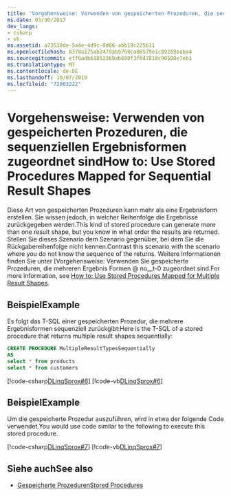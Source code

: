 ```yaml
---
title: 'Vorgehensweise: Verwenden von gespeicherten Prozeduren, die sequenziellen Ergebnisformen zugeordnet sind'
ms.date: 03/30/2017
dev_langs:
- csharp
- vb
ms.assetid: a73530de-5a4e-4d9c-8d66-abb19c225b11
ms.openlocfilehash: 8378a175ab2479ab9769ca08579e1c89269eaba4
ms.sourcegitcommit: eff6adb61852369ab690f3f047818c90580e7eb1
ms.translationtype: MT
ms.contentlocale: de-DE
ms.lasthandoff: 10/07/2019
ms.locfileid: "72003222"
---
```

# <a name="how-to-use-stored-procedures-mapped-for-sequential-result-shapes"></a><span data-ttu-id="75973-102">Vorgehensweise: Verwenden von gespeicherten Prozeduren, die sequenziellen Ergebnisformen zugeordnet sind</span><span class="sxs-lookup"><span data-stu-id="75973-102">How to: Use Stored Procedures Mapped for Sequential Result Shapes</span></span>
<span data-ttu-id="75973-103">Diese Art von gespeicherten Prozeduren kann mehr als eine Ergebnisform erstellen. Sie wissen jedoch, in welcher Reihenfolge die Ergebnisse zurückgegeben werden.</span><span class="sxs-lookup"><span data-stu-id="75973-103">This kind of stored procedure can generate more than one result shape, but you know in what order the results are returned.</span></span> <span data-ttu-id="75973-104">Stellen Sie dieses Szenario dem Szenario gegenüber, bei dem Sie die Rückgabereihenfolge nicht kennen.</span><span class="sxs-lookup"><span data-stu-id="75973-104">Contrast this scenario with the scenario where you do not know the sequence of the returns.</span></span> <span data-ttu-id="75973-105">Weitere Informationen finden Sie unter [Vorgehensweise: Verwenden Sie gespeicherte Prozeduren, die mehreren Ergebnis Formen @ no__t-0 zugeordnet sind.</span><span class="sxs-lookup"><span data-stu-id="75973-105">For more information, see [How to: Use Stored Procedures Mapped for Multiple Result Shapes](how-to-use-stored-procedures-mapped-for-multiple-result-shapes.md).</span></span>  
  
## <a name="example"></a><span data-ttu-id="75973-106">Beispiel</span><span class="sxs-lookup"><span data-stu-id="75973-106">Example</span></span>  
 <span data-ttu-id="75973-107">Es folgt das T-SQL einer gespeicherten Prozedur, die mehrere Ergebnisformen sequenziell zurückgibt:</span><span class="sxs-lookup"><span data-stu-id="75973-107">Here is the T-SQL of a stored procedure that returns multiple result shapes sequentially:</span></span>  
  
```sql
CREATE PROCEDURE MultipleResultTypesSequentially  
AS  
select * from products  
select * from customers  
```  
  
 [!code-csharp[DLinqSprox#6](../../../../../../samples/snippets/csharp/VS_Snippets_Data/DLinqSprox/cs/northwind-sprox.cs#6)]
 [!code-vb[DLinqSprox#6](../../../../../../samples/snippets/visualbasic/VS_Snippets_Data/DLinqSprox/vb/northwind-sprox.vb#6)]  
  
## <a name="example"></a><span data-ttu-id="75973-108">Beispiel</span><span class="sxs-lookup"><span data-stu-id="75973-108">Example</span></span>  
 <span data-ttu-id="75973-109">Um die gespeicherte Prozedur auszuführen, wird in etwa der folgende Code verwendet.</span><span class="sxs-lookup"><span data-stu-id="75973-109">You would use code similar to the following to execute this stored procedure.</span></span>  
  
 [!code-csharp[DLinqSprox#7](../../../../../../samples/snippets/csharp/VS_Snippets_Data/DLinqSprox/cs/Program.cs#7)]
 [!code-vb[DLinqSprox#7](../../../../../../samples/snippets/visualbasic/VS_Snippets_Data/DLinqSprox/vb/Module1.vb#7)]  
  
## <a name="see-also"></a><span data-ttu-id="75973-110">Siehe auch</span><span class="sxs-lookup"><span data-stu-id="75973-110">See also</span></span>

- [<span data-ttu-id="75973-111">Gespeicherte Prozeduren</span><span class="sxs-lookup"><span data-stu-id="75973-111">Stored Procedures</span></span>](stored-procedures.md)
